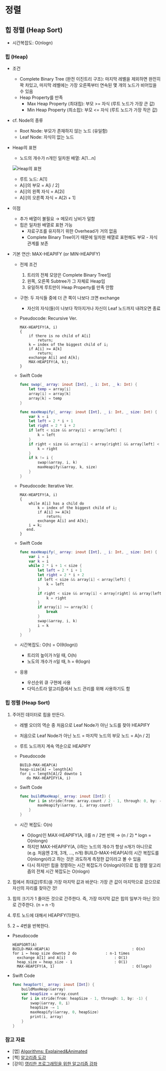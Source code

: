 # 정렬

## 힙 정렬 (Heap Sort)

* 시간복잡도: O(nlogn)

### 힙 (Heap)

* 조건
  * Complete Binary Tree (완전 이진트리 구조): 마지막 레벨을 제외하면 완전히 꽉 차있고, 마지막 레벨에는 가장 오른쪽부터 연속된 몇 개의 노드가 비어있을 수 있음
  * Heap Property를 만족
    * Max Heap Property (최대힙): 부모 >= 자식 (루트 노드가 가장 큰 값)
    * Min Heap Property (최소힙): 부모 <= 자식 (루트 노드가 가장 작은 값)

* cf. Node의 종류
  * Root Node: 부모가 존재하지 않는 노드 (유일함)
  * Leaf Node: 자식이 없는 노드

* Heap의 표현

  * 노드의 개수가 n개인 일차원 배열: A[1...n]

  ![Heap의 표현](https://user-images.githubusercontent.com/56751259/125742056-2ebcfec3-dd3b-442c-98cf-ab0c947828c7.jpeg)

  * 루트 노드: A[1]
  * A[i]의 부모 = A[i / 2]
  * A[i]의 왼쪽 자식 = A[2i]
  * A[i]의 오른쪽 자식 = A[2i + 1]

* 이점

  * 추가 배열이 불필요 → 메모리 낭비가 덜함
  * 힙은 일차원 배열로 표현 가능
    * 자료구조를 유지하기 위한 Overhead가 거의 없음
    * Complete Binary Tree이기 때문에 일차원 배열로 표현해도 부모 - 자식 관계를 보존

* 기본 연산: MAX-HEAPIFY (or MIN-HEAPIFY)

  * 전제 조건

    1. 트리의 전체 모양은 Complete Binary Tree임
    2. 왼쪽, 오른쪽 Subtree가 그 자체로 Heap임
    3. 유일하게 루트만이 Heap Property를 만족 안함

  * 구현: 두 자식들 중에 더 큰 쪽이 나보다 크면 exchange

    * 자신의 자식(들)이 나보다 작아지거나 자신이 Leaf 노드까지 내려오면 종료

  * Pseudocode: Recursive Ver.

    ```
    MAX-HEAPIFY(A, i)
    {
    	if there is no child of A[i]
    		return;
    	k ← index of the biggest child of i;
    	if A[i] >= A[k]
    		return;
    	exchange A[i] and A[k];
    	MAX-HEAPIFY(A, k);
    }
    ```

  * Swift Code

    ```swift
    func swap(_ array: inout [Int], _ i: Int, _ k: Int) {
        let temp = array[i]
        array[i] = array[k]
        array[k] = temp
    }
    
    func maxHeapify(_ array: inout [Int], _ i: Int, _ size: Int) {
        var k = i
        let left = 2 * i + 1
        let right = 2 * i + 2
        if left < size && array[i] < array[left] {
            k = left
        }
        if right < size && array[i] < array[right] && array[left] < array[right] {
            k = right
        }
        if k != i {
            swap(&array, i, k)
            maxHeapify(&array, k, size)
        }
    }
    ```

  * Pseudocode: Iterative Ver.

    ```
    MAX-HEAPIFY(A, i)
    {
    	while A[i] has a child do
    		k ← index of the biggest child of i;
    		if A[i] >= A[k]
    			return;
    		exchange A[i] and A[k];
        i = k;
       end.
    }
    ```

  * Swift Code

    ```swift
    func maxHeapify(_ array: inout [Int], _ i: Int, _ size: Int) {
        var i = i
        var k = i
        while 2 * i + 1 < size {
            let left = 2 * i + 1
            let right = 2 * i + 2
            if left < size && array[i] < array[left] {
                k = left
            }
            if right < size && array[i] < array[right] && array[left] < array[right] {
                k = right
            }
            if array[i] >= array[k] {
                break
            }
            swap(&array, i, k)
            i = k
        }
    }
    ```

  * 시간복잡도: O(h) = O(θ(logn))

    * 트리의 높이가 h일 때, O(h)
    * 노도의 개수가 n일 때, h = θ(logn)

  * 응용

    * 우선순위 큐 구현에 사용
    * 다익스트라 알고리즘에서 노드 관리를 위해 사용하기도 함

### 힙 정렬 (Heap Sort)

1. 주어진 데이터로 힙을 만든다.

   * 레벨 오더의 역순 중 처음으로 Leaf Node가 아닌 노드를 찾아 HEAPIFY

   * 처음으로 Leaf Node가 아닌 노드 = 마지막 노드의 부모 노드 = A[n / 2]

   * 루트 노드까지 계속 역순으로 HEAPIFY

   * Pseudocode

     ```
     BUILD-MAX-HEAP(A)
     heap-size[A] ← length[A]
     for i ← length[A]/2 downto 1
     	do MAX-HEAPIFY(A, i)
     ```

   * Swift Code

     ```swift
     func buildMaxHeap(_ array: inout [Int]) {
         for i in stride(from: array.count / 2 - 1, through: 0, by: -1) {
             maxHeapify(&array, i, array.count)
         }
     }
     ```

   * 시간 복잡도: O(n)

     * O(logn)인 MAX-HEAPIFY(A, i)를 n / 2번 반복 → (n / 2) * logn = O(nlongn)
     * 하지만 MAX-HEAPIFY(A, i)하는 노드의 개수가 항상 n개가 아니므로 (e.g. 처음엔 2개, 3개, ..., n개) BUILD-MAX-HEAP(A)의 시간 복잡도를 O(nlongn)라고 하는 것은 과도하게 측정한 값이라고 볼 수 있음
     * 다시 하지만! 힙을 정렬하는 시간 복잡도가 O(nlogn)이므로 힙 정렬 알고리즘의 전체 시간 복잡도는 O(nlogn)

2. 힙에서 최대값(루트)을 가장 마지막 값과 바꾼다: 가장 큰 값이 마지막으로 갔으므로 자신의 자리를 찾아간 것!
3. 힙의 크기가 1 줄어든 것으로 간주한다. 즉, 가장 마지막 값은 힙의 일부가 아닌 것으로 간주한다. (n = n -1)
4. 루트 노드에 대해서 HEAPIFY(1)한다.
5. 2 ~ 4번을 반복한다.

* Pseudocode

  ```
  HEAPSORT(A)
  BUILD-MAX-HEAP(A)										: O(n)
  for i ← heap_size downto 2 do				: n-1 times
  	exchange A[1] and A[i]						: O(1)
  	heap_size ← heap_size - 1					: O(1)
  	MAX-HEAPIFY(A, 1)									: O(logn)
  ```

* Swift Code

  ```swift
  func heapSort(_ array: inout [Int]) {
      buildMaxHeap(&array)
      var heapSize = array.count
      for i in stride(from: heapSize - 1, through: 1, by: -1) {
          swap(&array, 0, i)
          heapSize -= 1
          maxHeapify(&array, 0, heapSize)
          print(i, array)
      }
  }
  ```

### 참고 자료

* [앱] [Algorithms: Explained&Animated](https://apps.apple.com/us/app/algorithms-explained-animated/id1047532631)
* [책] [알고리즘 도감](http://www.yes24.com/Product/Goods/58290453)
* [강의] [영리한 프로그래밍을 위한 알고리즘 강좌](https://www.youtube.com/watch?v=ihyg2OR8IR0)

